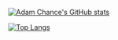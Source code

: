 [![Adam Chance's GitHub stats](https://github-readme-stats.vercel.app/api?username=drakon64&count_private=true&show_icons=true&theme=dark)](https://github.com/anuraghazra/github-readme-stats)

[![Top Langs](https://github-readme-stats.vercel.app/api/top-langs/?username=drakon64&theme=dark&layout=compact&langs_count=6&exclude_repo=agile-octopus-lambda,DynamisBot,fedora-wsl,KtLodestone,KtUniversalis,KtXivApi,minecraft-oci,windows-usb-image-sh)](https://github.com/anuraghazra/github-readme-stats)
